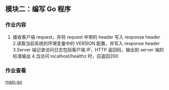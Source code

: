 ## 模块二：编写 Go 程序
### 作业内容
1. 接收客户端 request，并将 request 中带的 header 写入 response header
2.读取当前系统的环境变量中的 VERSION 配置，并写入 response header
3.Server 端记录访问日志包括客户端 IP，HTTP 返回码，输出到 server 端的标准输出
4.当访问 localhost/healthz 时，应返回200

### 作业查看
[main.go](main.go)


